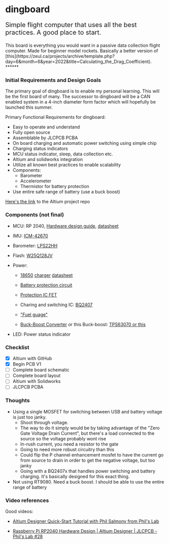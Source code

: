 # dingboard
<p style="font-size: 20px;">Simple flight computer that uses all the best practices. A good place to start.</p>
This board is everything you would want in a passive data collection flight computer. Made for beginner model rockets. Basically a better version of [this](https://zeul.ca/projects/archive/template.php?day=6&month=6&year=2022&title=Calculating_the_Drag_Coefficient).
******

### Initial Requirements and Design Goals
The primary goal of dingboard is to enable my personal learning.
This will be the first board of many. The successor to dingboard will be a CAN enabled system in a 4-inch diameter form factor which will hopefully be launched this summer.

Primary Functional Requirements for dingboard:

- Easy to operate and understand
- Fully open source
- Assemblable by JLCPCB PCBA
- On board charging and automatic power switching using simple chip
- Charging status indicators
- MCU status indicator, sleep, data collection etc.
- Altium and solidworks integration
- Utilize all known best practices to enable scalability
- Components:
    - Barometer
    - Accelerometer
    - Thermistor for battery protection
- Use entire safe range of battery (use a buck boost)

[Here's the link](https://github.com/zeulewan/dingboard) to the Altium project repo

### Components (not final)

 - MCU: RP 2040, [Hardware design guide](https://datasheets.raspberrypi.com/rp2040/hardware-design-with-rp2040.pdf), [datasheet](https://datasheets.raspberrypi.com/rp2040/rp2040-datasheet.pdf)
 
 - IMU: [ICM-42670](https://datasheet.octopart.com/ICM-42670-P-InvenSense-datasheet-155317655.pdf?src-supplier=Component+Distributors+Inc.)

 - Barometer: [LPS22HH](https://datasheet.ciiva.com/pdfs/VipMasterIC/IC/SGST/SGST-S-A0007383744/SGST-S-A0007383744-1.pdf?src-supplier=IHS+Markit)

 - Flash: [W25Q128JV](https://datasheet.ciiva.com/pdfs/VipMasterIC/IC/WBND/WBND-S-A0008390754/WBND-S-A0008390754-1.pdf?src-supplier=IHS+Markit)

 - Power: 

    - [18650](https://old.reddit.com/r/18650masterrace/comments/qp21o8/buying_18650_batteries_start_here/) [charger](https://www.reddit.com/r/18650masterrace/comments/1gqk8iy/recommendations_for_a_battery_charger/) [datasheet](https://cdn.shopify.com/s/files/1/0481/9678/0183/files/samsung_25r_data_sheet.pdf?v=1605015771)

    - [Battery protection circuit](https://www.ti.com/lit/ds/symlink/bq2970.pdf?ts=1731982692134&ref_url=https%253A%252F%252Fwww.ti.com%252Fproduct%252FBQ2970%252Fpart-details%252FBQ29700DSER)

    - [Protection IC FET](https://www.ti.com/lit/ds/symlink/csd16406q3.pdf?ts=1732143396551&ref_url=https%253A%252F%252Fwww.google.com%252F)

    - Charing and switching IC: [BQ2407](https://www.ti.com/lit/ds/symlink/bq24074.pdf)

    - ["Fuel guage"](https://www.ti.com/lit/ds/symlink/bq27441-g1.pdf?ts=1731917229522&ref_url=https%253A%252F%252Fwww.ti.com%252Fproduct%252FBQ27441-G1%253FkeyMatch%253DBQ27441-G1A%2526tisearch%253Duniversal_search)

    -  [Buck-Boost Converter](https://www.ti.com/lit/ds/symlink/tps63060.pdf?ts=1731997031379&ref_url=https%253A%252F%252Fwww.ti.com%252Fproduct%252FTPS63060) 
    or this Buck-boost: [TPS63070 ](https://www.ti.com/lit/ds/symlink/tps63070.pdf?ts=1731929729399&ref_url=https%253A%252F%252Fwww.ti.com%252Fproduct%252FTPS63070%253Futm_source%253Dgoogle%2526utm_medium%253Dcpc%2526utm_campaign%253Dapp-null-null-gpn_en-cpc-pf-google-eu%2526utm_content%253Dtps63070%2526ds_k%253DTPS63070%2526dcm%253Dyes%2526gad_source%253D1%2526gclid%253DCj0KCQiA6Ou5BhCrARIsAPoTxrCaR9ul4GKeeqk04exPs55nL8KK7Iabunx0if0zZDwEN4diN9oB0GIaAmwyEALw_wcB%2526gclsrc%253Daw.ds)
    [or this](https://www.sparkfun.com/datasheets/Prototyping/tps61200.pdf)


 - LED: Power status indicator


### Checklist

- [x] Altium with GitHub
- [x] Begin PCB V1
- [ ] Complete board schematic
- [ ] Complete board layout
- [ ] Altium with Solidworks
- [ ] JLCPCB PCBA

### Thoughts

- Using a single MOSFET for switching between USB and battery voltage is just too janky.
    - Shoot through voltage.
    - The way to do it simply would be by taking advantage of the "Zero Gate Voltage Drain Current", but there's a load connected to the source so the voltage probably wont rise
    - In-rush current, you need a resistor to the gate
    - Going to need more robust circuitry than this
    - Could flip the P channel enhancement mosfet to have the current go from source to drain in order to get the negative voltage, but too janky
    - Going with a BQ2407x that handles power switching and battery charging. It's basically designed for this exact thing.
- Not using RT9080. Need a buck boost. I should be able to use the entire range of battery

### Video references
Good videos:

- [Altium Designer Quick-Start Tutorial with Phil Salmony from Phil's Lab](https://www.youtube.com/watch?v=YTGzncKU5RY)

- [Raspberry Pi RP2040 Hardware Design | Altium Designer | JLCPCB - Phil's Lab #28](https://www.youtube.com/watch?v=X00Cm5LMNQk)
